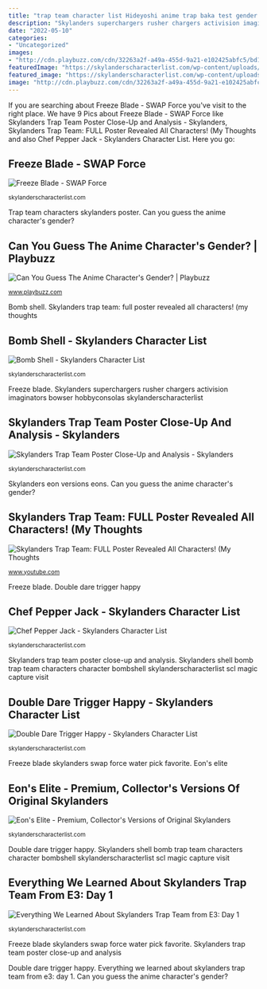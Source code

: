```yaml
---
title: "trap team character list Hideyoshi anime trap baka test gender reverse fanpop character characters place guess embarrassed answers playbuzz favorite"
description: "Skylanders superchargers rusher chargers activision imaginators bowser hobbyconsolas skylanderscharacterlist"
date: "2022-05-10"
categories:
- "Uncategorized"
images:
- "http://cdn.playbuzz.com/cdn/32263a2f-a49a-455d-9a21-e102425abfc5/bd1b641c-3313-4cb5-8c22-9225c24dd82f.jpg"
featuredImage: "https://skylanderscharacterlist.com/wp-content/uploads/2014/07/NewMagicSkylander.png"
featured_image: "https://skylanderscharacterlist.com/wp-content/uploads/2014/03/FreezeBlade.png"
image: "http://cdn.playbuzz.com/cdn/32263a2f-a49a-455d-9a21-e102425abfc5/bd1b641c-3313-4cb5-8c22-9225c24dd82f.jpg"
---
```


If you are searching about Freeze Blade - SWAP Force you've visit to the right place. We have 9 Pics about Freeze Blade - SWAP Force like Skylanders Trap Team Poster Close-Up and Analysis - Skylanders, Skylanders Trap Team: FULL Poster Revealed All Characters! (My Thoughts and also Chef Pepper Jack - Skylanders Character List. Here you go:

## Freeze Blade - SWAP Force

![Freeze Blade - SWAP Force](https://skylanderscharacterlist.com/wp-content/uploads/2014/03/FreezeBlade.png "Trap team characters skylanders poster")

<small>skylanderscharacterlist.com</small>

Trap team characters skylanders poster. Can you guess the anime character&#039;s gender?

## Can You Guess The Anime Character&#039;s Gender? | Playbuzz

![Can You Guess The Anime Character&#039;s Gender? | Playbuzz](http://cdn.playbuzz.com/cdn/32263a2f-a49a-455d-9a21-e102425abfc5/bd1b641c-3313-4cb5-8c22-9225c24dd82f.jpg "Skylanders shell bomb trap team characters character bombshell skylanderscharacterlist scl magic capture visit")

<small>www.playbuzz.com</small>

Bomb shell. Skylanders trap team: full poster revealed all characters! (my thoughts

## Bomb Shell - Skylanders Character List

![Bomb Shell - Skylanders Character List](http://skylanderscharacterlist.com/wp-content/uploads/2014/09/BombShell.png "Freeze blade skylanders swap force water pick favorite")

<small>skylanderscharacterlist.com</small>

Freeze blade. Skylanders superchargers rusher chargers activision imaginators bowser hobbyconsolas skylanderscharacterlist

## Skylanders Trap Team Poster Close-Up And Analysis - Skylanders

![Skylanders Trap Team Poster Close-Up and Analysis - Skylanders](https://670kg2vddm296bnc42jcfvol-wpengine.netdna-ssl.com/wp-content/uploads/2014/08/TrapTeamPoster.jpg "Skylanders trap team: full poster revealed all characters! (my thoughts")

<small>skylanderscharacterlist.com</small>

Skylanders eon versions eons. Can you guess the anime character&#039;s gender?

## Skylanders Trap Team: FULL Poster Revealed All Characters! (My Thoughts

![Skylanders Trap Team: FULL Poster Revealed All Characters! (My Thoughts](https://i.ytimg.com/vi/JFI06RdKpiw/maxresdefault.jpg "Everything we learned about skylanders trap team from e3: day 1")

<small>www.youtube.com</small>

Freeze blade. Double dare trigger happy

## Chef Pepper Jack - Skylanders Character List

![Chef Pepper Jack - Skylanders Character List](https://skylanderscharacterlist.com/wp-content/uploads/2014/09/ChefPepperJack.png "Trap team characters skylanders poster")

<small>skylanderscharacterlist.com</small>

Skylanders trap team poster close-up and analysis. Skylanders shell bomb trap team characters character bombshell skylanderscharacterlist scl magic capture visit

## Double Dare Trigger Happy - Skylanders Character List

![Double Dare Trigger Happy - Skylanders Character List](https://skylanderscharacterlist.com/wp-content/uploads/2015/07/DoubleDareTriggerHappy.png "Freeze blade skylanders swap force water pick favorite")

<small>skylanderscharacterlist.com</small>

Freeze blade skylanders swap force water pick favorite. Eon&#039;s elite

## Eon&#039;s Elite - Premium, Collector&#039;s Versions Of Original Skylanders

![Eon&#039;s Elite - Premium, Collector&#039;s Versions of Original Skylanders](https://skylanderscharacterlist.com/wp-content/uploads/2014/07/EliteSpyro.jpg "Double dare trigger happy")

<small>skylanderscharacterlist.com</small>

Double dare trigger happy. Skylanders shell bomb trap team characters character bombshell skylanderscharacterlist scl magic capture visit

## Everything We Learned About Skylanders Trap Team From E3: Day 1

![Everything We Learned About Skylanders Trap Team from E3: Day 1](https://skylanderscharacterlist.com/wp-content/uploads/2014/07/NewMagicSkylander.png "Skylanders skylander lurking magie skylanderscharacterlist unbekannter")

<small>skylanderscharacterlist.com</small>

Freeze blade skylanders swap force water pick favorite. Skylanders trap team poster close-up and analysis

Double dare trigger happy. Everything we learned about skylanders trap team from e3: day 1. Can you guess the anime character&#039;s gender?
